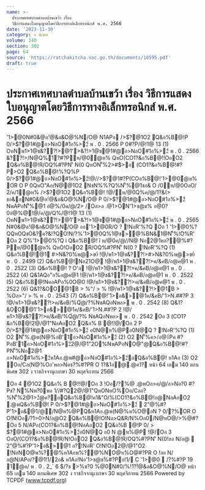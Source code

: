 ```yaml
---
name: >-
  ประกาศเทศบาลตำบลบ้านเขว้า เรื่อง
  วิธีการแสดงใบอนุญาตโดยวิธีการทางอิเล็กทรอนิกส์ พ.ศ. 2566
date: '2023-11-30'
category: ง พิเศษ
volume: 140
section: 302
page: 64
source: 'https://ratchakitcha.soc.go.th/documents/10595.pdf'
draft: true
---
```


# ประกาศเทศบาลตำบลบ้านเขว้า เรื่อง วิธีการแสดงใบอนุญาตโดยวิธีการทางอิเล็กทรอนิกส์ พ.ศ. 2566

'1>@0N#0&@ล!ํ@&ล&O@%N/O@ N1APอ />$?@1O2 Q&อ%B@!P 0/>$?@1#@อ>NลO#1อ%>2์ พ . 0 . 2566 P 0#?P/@!1@ 13 (1) OหNพ1>1@ช&??!>@1'>&?!>1@ช@1#@อ>NลO#1อ%>2์ พ . 0 . 2566 &??!>/N@Q%1?#?Pห/@0ํ@ห% QหO(CO1?&อ%B@!!OอO2 Q&อ%B@!R/OQ%#?PN'ิ N(0 QหON'็%2>#$>อ (CO1?&อ%B@!#?P>O2 Q&อ%B@!%?Q%P 0/>$?@1#@อ>NลO#1อ%>2์!@//>$?@1#?P(COอ%B@!'1>@0ํ@ห% OR O P 0QหO"Aอ/N@@1O2 NชN%%?Q%N'็%@1ชอ& O /0ห/@0OลO/ 2/ค/1ํ@ห% />$?@1O2 Q&อ%B@! !@/ห/@0Q%ค/@/1?&(> ชอ&อN#0&@ล!ํ@&ล&O@%N/O@ P 0/>$?@1#@อ>NลO#1อ%>2์ NพAPอN'็%@1 อํ@%/0ค/@/2> /Oล>ล .@1>ON'1>ช@ช% อ@0?0อํ@%@!@/ค/@/Q%/@!1@ 13 (1) OหNพ1>1@ช&??!>@1'>&?!>1@ช@1#@อ>NลO#1อ%>2์ พ . 0 . 2565 N#0&@ล!ํ@&ล&O@%N/O@ ออ'1>@0R/O ? !NอR'%?Q Oอ 1 '1>@0%?QQหOQชO&?ค?&!?QO!N/?%'1>@0Q%1@ช>@%BN&1@N'็%!O%R' Oอ 2 Q%'1>@0%?Q ì Q&อ%B@! î ห/@0ค/@//N@ Nอ2@1หล?@%#?Pห/@0ํ@ห% QหO!OอO2 R/OQ%#?PN'ิ N(0 ? !NอR'%?Q (1) Q&อ%B@!@1 #>N&?0%พ@>ช0์ !@/พ1>1@ช&??!>#>N&?0%พ@>ช0์ พ . 0 . 2499 (2) Q&อ%B@!Nอ21O@ !@/พ1>1@ช&??!>ค/&คB/อ@ค@1 พ . 0 . 2522 (3) Q&อ%B@! ? O'ล !@/พ1>1@ช&??!>ค/&คB/อ@ค@1 พ . 0 . 2522 (4) Q&1AQอ"อ%อ@ค@1 !@/พ1>1@ช&??!>ค/&คB/อ@ค@1 พ . 0 . 2522 (5) Q&อ%B@!NคลAPอ%0O@0 !@/พ1>1@ช&??!>ค/&คB/อ@ค@1 พ . 0 . 2522 (6) Q&1?&OO@1B > %"/ > % !@/พ1>1@ช&??!>@1B > %Oล>"/ > % พ . 0 . 2543 (7) Q&อ%B@!'1>อ&>@1ค/&คB/'1>N.##?P 3 !@/พ1>1@ช&??!>ค/&คB/%Qํ@/?%NชAQอNพล> พ . 0 . 2542 (8) Q&1?&OO@1'1>อ&>@1ค/&คB/'1>N.##?P 2 !@/พ1>1@ช&??!>ค/&คB/%Qํ@/?% NชAQอNพล> พ . 0 . 2542 Oอ 3 (CO1?&อ%B@!2@/@1"NลAอO2 Q&อ% B @!!@/Oอ 2 P 0/>$?@1#@อ>NลO#1อ%>2์ อ0N@ห%@Pอ0N@Q ? !NอR'%?Q (1) O2 N'็%.@พ(N@%อB'1์อ>NลO#1อ%>2์ (2) O2 N'็%ค>/อ@1์Pค #?PอB'1์อ>NลO#1อ%>2์2@/@1"2O%NพAPอNO@"@Q&อ%B@!#?PN'็%Nอ2@1 อ>NลO#1อ%>2์ห1Aอ.@พ#@อ>NลO#1อ%>2์อQ&อ%B@! ห1Aอ (3) O2 Oอ/Cล(N@%Oอ'พล>Nคช?%#?PR O 1?&1อ@.@ค1? หน้า 64 เลม 140 ตอนพิเศษ 302 ง ราชกิจจานุเบกษา 30 พฤศจิกายน 2566

Oอ 4 @1O2 Q&อ% B @!!@/Oอ 3 !Oอ/?%@ .@พOล>ค/@/ล>Nอ?0 #?Pช? N%Nพ?0พอ 1//#?Q2@/@1"QหONหO%Oอ/Cลอ?%N'็%2@1>2ํ@ค?อQ&อ%B@!ค1&"O/%(CO1?&อ%B@!อ@NลAอO2 .@พQ&อ%B@! P 0/>$?@1#@อ>NลO#1อ%>2์  2"@%#?P'1>อ&@1/@/N@ห%@PQ&ห1Aอ.@พ(N@%ห%O@อN ? 0/?%OR O O!N!Oอ/?1>0>N/ล@O2 Q&อ%B@!O!Nล>Q&R/N%Oอ0/N@หO@/>%@#? Oอ 5 N/APอ(CO1?&อ%B@!NลAอO2 Q&อ%B @!P 0/ > $?@1#@อ>NลO#1อ%>2์อ0N@Q อ0 N @ห%@P !@/Oอ 3 OลO/(CO1?&อ%B@!R/N!OอO2 Q&อ%B@!R/OQ%#?PN'ิ N(0!ลอ N/ล@  2"@%#?P'1>อ&>@1 อ?!NอR' O!N!Oอ2@/@1"O2 !NอNO@พ%?@%ห1Aอพ%?@%NO@ห%O@#?PR O !ลอ N/ล@N/APอ/?@1!1/2อ& ห1Aอ!Nอ'1>ช@ช%#?Pอ!1/ C '1>@0  /?%#?P 19 1@ค/ พ . 0 . 2_` 6 $/?ช >%ช?0 %@0N#0/%!1?!ํ@&ล&O@%N/O@ หน้า 65 เลม 140 ตอนพิเศษ 302 ง ราชกิจจานุเบกษา 30 พฤศจิกายน 2566 Powered by TCPDF (www.tcpdf.org)

